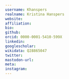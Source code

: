 ```yaml
---
username: Khanspers
realname: Kristina Hanspers
website: 
affiliation: 
bio: 
github: 
orcid: 0000-0001-5410-599X
linkedin: 
googlescholar: 
wikidata: Q28865047
twitter: 
mastodon-url: 
meta:
instagram:
---
```

